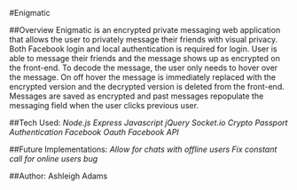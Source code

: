 #Enigmatic

##Overview
Enigmatic is an encrypted private messaging web application that allows the user to privately message their friends with visual privacy. Both Facebook login and local authentication is required for login. User is able to message their friends and the message shows up as encrypted on the front-end. To decode the message, the user only needs to hover over the message. On off hover the message is immediately replaced with the encrypted version and the decrypted version is deleted from the front-end. Messages are saved as encrypted and past messages repopulate the messaging field when the user clicks previous user.



##Tech Used:
*Node.js*
*Express*
*Javascript*
*jQuery*
*Socket.io*
*Crypto*
*Passport Authentication*
*Facebook Oauth*
*Facebook API*




##Future Implementations:
*Allow for chats with offline users*
*Fix constant call for online users bug*

##Author: Ashleigh Adams
